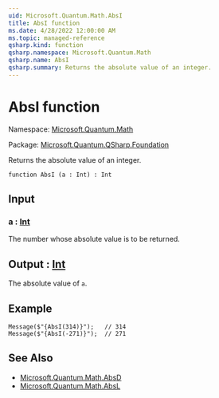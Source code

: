 ```yaml
---
uid: Microsoft.Quantum.Math.AbsI
title: AbsI function
ms.date: 4/28/2022 12:00:00 AM
ms.topic: managed-reference
qsharp.kind: function
qsharp.namespace: Microsoft.Quantum.Math
qsharp.name: AbsI
qsharp.summary: Returns the absolute value of an integer.
---
```


# AbsI function

Namespace: [Microsoft.Quantum.Math](xref:Microsoft.Quantum.Math)

Package: [Microsoft.Quantum.QSharp.Foundation](https://nuget.org/packages/Microsoft.Quantum.QSharp.Foundation)


Returns the absolute value of an integer.

```qsharp
function AbsI (a : Int) : Int
```


## Input

### a : [Int](xref:microsoft.quantum.qsharp.valueliterals#int-literals)

The number whose absolute value is to be returned.



## Output : [Int](xref:microsoft.quantum.qsharp.valueliterals#int-literals)

The absolute value of `a`.

## Example

```qsharpMessage($"{AbsI(314)}");   // 314Message($"{AbsI(-271)}");  // 271```

## See Also

- [Microsoft.Quantum.Math.AbsD](xref:Microsoft.Quantum.Math.AbsD)
- [Microsoft.Quantum.Math.AbsL](xref:Microsoft.Quantum.Math.AbsL)